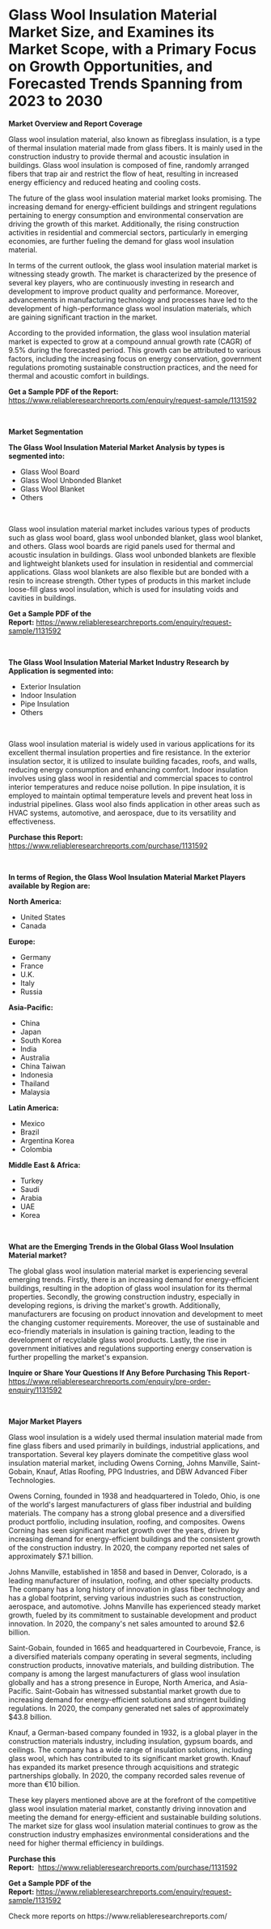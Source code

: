 <p><h1>Glass Wool Insulation Material Market Size, and Examines its Market Scope, with a Primary Focus on Growth Opportunities, and Forecasted Trends Spanning from 2023 to 2030</h1></p><p><strong>Market Overview and Report Coverage</strong></p>
<p><p>Glass wool insulation material, also known as fibreglass insulation, is a type of thermal insulation material made from glass fibers. It is mainly used in the construction industry to provide thermal and acoustic insulation in buildings. Glass wool insulation is composed of fine, randomly arranged fibers that trap air and restrict the flow of heat, resulting in increased energy efficiency and reduced heating and cooling costs.</p><p>The future of the glass wool insulation material market looks promising. The increasing demand for energy-efficient buildings and stringent regulations pertaining to energy consumption and environmental conservation are driving the growth of this market. Additionally, the rising construction activities in residential and commercial sectors, particularly in emerging economies, are further fueling the demand for glass wool insulation material.</p><p>In terms of the current outlook, the glass wool insulation material market is witnessing steady growth. The market is characterized by the presence of several key players, who are continuously investing in research and development to improve product quality and performance. Moreover, advancements in manufacturing technology and processes have led to the development of high-performance glass wool insulation materials, which are gaining significant traction in the market.</p><p>According to the provided information, the glass wool insulation material market is expected to grow at a compound annual growth rate (CAGR) of 9.5% during the forecasted period. This growth can be attributed to various factors, including the increasing focus on energy conservation, government regulations promoting sustainable construction practices, and the need for thermal and acoustic comfort in buildings.</p></p>
<p><strong>Get a Sample PDF of the Report:</strong> <a href="https://www.reliableresearchreports.com/enquiry/request-sample/1131592">https://www.reliableresearchreports.com/enquiry/request-sample/1131592</a></p>
<p>&nbsp;</p>
<p><strong>Market Segmentation</strong></p>
<p><strong>The Glass Wool Insulation Material Market Analysis by types is segmented into:</strong></p>
<p><ul><li>Glass Wool Board</li><li>Glass Wool Unbonded Blanket</li><li>Glass Wool Blanket</li><li>Others</li></ul></p>
<p>&nbsp;</p>
<p><p>Glass wool insulation material market includes various types of products such as glass wool board, glass wool unbonded blanket, glass wool blanket, and others. Glass wool boards are rigid panels used for thermal and acoustic insulation in buildings. Glass wool unbonded blankets are flexible and lightweight blankets used for insulation in residential and commercial applications. Glass wool blankets are also flexible but are bonded with a resin to increase strength. Other types of products in this market include loose-fill glass wool insulation, which is used for insulating voids and cavities in buildings.</p></p>
<p><strong>Get a Sample PDF of the Report:</strong>&nbsp;<a href="https://www.reliableresearchreports.com/enquiry/request-sample/1131592">https://www.reliableresearchreports.com/enquiry/request-sample/1131592</a></p>
<p>&nbsp;</p>
<p><strong>The Glass Wool Insulation Material Market Industry Research by Application is segmented into:</strong></p>
<p><ul><li>Exterior Insulation</li><li>Indoor Insulation</li><li>Pipe Insulation</li><li>Others</li></ul></p>
<p>&nbsp;</p>
<p><p>Glass wool insulation material is widely used in various applications for its excellent thermal insulation properties and fire resistance. In the exterior insulation sector, it is utilized to insulate building facades, roofs, and walls, reducing energy consumption and enhancing comfort. Indoor insulation involves using glass wool in residential and commercial spaces to control interior temperatures and reduce noise pollution. In pipe insulation, it is employed to maintain optimal temperature levels and prevent heat loss in industrial pipelines. Glass wool also finds application in other areas such as HVAC systems, automotive, and aerospace, due to its versatility and effectiveness.</p></p>
<p><strong>Purchase this Report:</strong>&nbsp; <a href="https://www.reliableresearchreports.com/purchase/1131592">https://www.reliableresearchreports.com/purchase/1131592</a></p>
<p>&nbsp;</p>
<p><strong>In terms of Region, the Glass Wool Insulation Material Market Players available by Region are:</strong></p>
<p>
    <p> <strong> North America: </strong>
        <ul>
            <li>United States</li>
            <li>Canada</li>
        </ul>
        </p> 
    <p> <strong> Europe: </strong>
        <ul>
            <li>Germany</li>
            <li>France</li>
            <li>U.K.</li>
            <li>Italy</li>
            <li>Russia</li>
        </ul>
        </p> 
    <p> <strong> Asia-Pacific: </strong>
        <ul>
            <li>China</li>
            <li>Japan</li>
            <li>South Korea</li>
            <li>India</li>
            <li>Australia</li>
            <li>China Taiwan</li>
            <li>Indonesia</li>
            <li>Thailand</li>
            <li>Malaysia</li>
        </ul>
        </p> 
    <p> <strong> Latin America: </strong>
        <ul>
            <li>Mexico</li>
            <li>Brazil</li>
            <li>Argentina Korea</li>
            <li>Colombia</li>
        </ul>
        </p> 
    <p> <strong> Middle East & Africa: </strong>
        <ul>
            <li>Turkey</li>
            <li>Saudi</li>
            <li>Arabia</li>
            <li>UAE</li>
            <li>Korea</li>
        </ul>
    </p>
    </p>
<p>&nbsp;</p>
<p><strong>What are the Emerging Trends in the Global Glass Wool Insulation Material market?</strong></p>
<p><p>The global glass wool insulation material market is experiencing several emerging trends. Firstly, there is an increasing demand for energy-efficient buildings, resulting in the adoption of glass wool insulation for its thermal properties. Secondly, the growing construction industry, especially in developing regions, is driving the market's growth. Additionally, manufacturers are focusing on product innovation and development to meet the changing customer requirements. Moreover, the use of sustainable and eco-friendly materials in insulation is gaining traction, leading to the development of recyclable glass wool products. Lastly, the rise in government initiatives and regulations supporting energy conservation is further propelling the market's expansion.</p></p>
<p><strong>Inquire or Share Your Questions If Any Before Purchasing This Report</strong>- <a href="https://www.reliableresearchreports.com/enquiry/pre-order-enquiry/1131592">https://www.reliableresearchreports.com/enquiry/pre-order-enquiry/1131592</a></p>
<p>&nbsp;</p>
<p><strong>Major Market Players</strong></p>
<p><p>Glass wool insulation is a widely used thermal insulation material made from fine glass fibers and used primarily in buildings, industrial applications, and transportation. Several key players dominate the competitive glass wool insulation material market, including Owens Corning, Johns Manville, Saint-Gobain, Knauf, Atlas Roofing, PPG Industries, and DBW Advanced Fiber Technologies.</p><p>Owens Corning, founded in 1938 and headquartered in Toledo, Ohio, is one of the world's largest manufacturers of glass fiber industrial and building materials. The company has a strong global presence and a diversified product portfolio, including insulation, roofing, and composites. Owens Corning has seen significant market growth over the years, driven by increasing demand for energy-efficient buildings and the consistent growth of the construction industry. In 2020, the company reported net sales of approximately $7.1 billion.</p><p>Johns Manville, established in 1858 and based in Denver, Colorado, is a leading manufacturer of insulation, roofing, and other specialty products. The company has a long history of innovation in glass fiber technology and has a global footprint, serving various industries such as construction, aerospace, and automotive. Johns Manville has experienced steady market growth, fueled by its commitment to sustainable development and product innovation. In 2020, the company's net sales amounted to around $2.6 billion.</p><p>Saint-Gobain, founded in 1665 and headquartered in Courbevoie, France, is a diversified materials company operating in several segments, including construction products, innovative materials, and building distribution. The company is among the largest manufacturers of glass wool insulation globally and has a strong presence in Europe, North America, and Asia-Pacific. Saint-Gobain has witnessed substantial market growth due to increasing demand for energy-efficient solutions and stringent building regulations. In 2020, the company generated net sales of approximately $43.8 billion.</p><p>Knauf, a German-based company founded in 1932, is a global player in the construction materials industry, including insulation, gypsum boards, and ceilings. The company has a wide range of insulation solutions, including glass wool, which has contributed to its significant market growth. Knauf has expanded its market presence through acquisitions and strategic partnerships globally. In 2020, the company recorded sales revenue of more than €10 billion.</p><p>These key players mentioned above are at the forefront of the competitive glass wool insulation material market, constantly driving innovation and meeting the demand for energy-efficient and sustainable building solutions. The market size for glass wool insulation material continues to grow as the construction industry emphasizes environmental considerations and the need for higher thermal efficiency in buildings.</p></p>
<p><strong>Purchase this Report:</strong>&nbsp;&nbsp;<a href="https://www.reliableresearchreports.com/purchase/1131592">https://www.reliableresearchreports.com/purchase/1131592</a></p>
<p></p>
<p><strong>Get a Sample PDF of the Report:</strong>&nbsp;<a href="https://www.reliableresearchreports.com/enquiry/request-sample/1131592">https://www.reliableresearchreports.com/enquiry/request-sample/1131592</a></p>
<p>Check more reports on https://www.reliableresearchreports.com/</p>